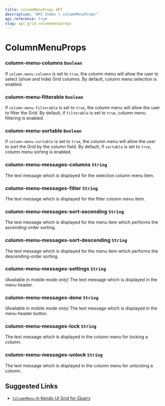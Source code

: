 ```yaml
---
title: columnMenuProps API
description: "API Index | columnMenuProps"
api_reference: true
slug: api_grid_columnmenuprops
---
```


# ColumnMenuProps

### column-menu-columns `Boolean`

If `column-menu-columns` is set to `true`, the column menu will allow the user to select (show and hide) Grid columns. By default, column menu selection is enabled.

### column-menu-filterable `Boolean`

If `column-menu-filterable` is set to `true`, the column menu will allow the user to filter the Grid. By default, if `filterable` is set to `true`, column menu filtering is enabled.

### column-menu-sortable `Boolean`

If `column-menu-sortable` is set to `true`, the column menu will allow the user to sort the Grid by the column field. By default, if `sortable` is set to `true`, column menu sorting is enabled.

### column-menu-messages-columns `String`

The text message which is displayed for the selection column menu item.

### column-menu-messages-filter `String`

The text message which is displayed for the filter column menu item.

### column-menu-messages-sort-ascending `String`

The text message which is displayed for the menu item which performs the ascending-order sorting.

### column-menu-messages-sort-descending `String`

The text message which is displayed for the menu item which performs the descending-order sorting.

### column-menu-messages-settings `String`

(Available in mobile mode only) The text message which is displayed in the menu header.

### column-menu-messages-done `String`

(Available in mobile mode only) The text message which is displayed in the menu header button.

### column-menu-messages-lock `String`

The text message which is displayed in the column menu for locking a column.

### column-menu-messages-unlock `String`

The text message which is displayed in the column menu for unlocking a column.

## Suggested Links

* [`ColumnMenu` in Kendo UI Grid for jQuery](https://docs.telerik.com/kendo-ui/api/javascript/ui/grid/configuration/columnmenu)
